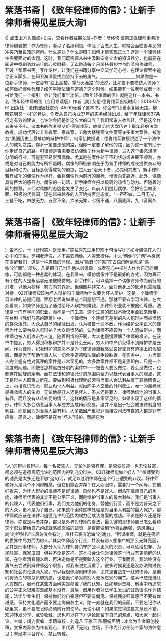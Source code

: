 # 紫落书斋 | 《致年轻律师的信》：让新手律师看得见星辰大海1

☝ 点击上方头像或+关注，查看作者往期文章~作者：苓佟佟 湖南正强律师事务所律师编者按：作为律师，看尽了名缰利锁，体验了百态人生，时常会面临善与恶的冲突乃至良知的拷问。什么是对？什么是错？如何才能实现正义？这是一个律师终生需要面对的命题。这时，我们既需要从书中汲取安身立命的知识养分，也需要在阅读中找到勇敢前行的心灵慰藉。无讼邀请每个月坚持看10本书的苓佟佟律师，开设「紫落书斋」写作专栏，让我们在书籍分享中交流学习心得，在理论探索中追寻正义脚步，在知识海洋里找到坚持下去的勇气。__________________如果你是一位新手律师，一定会有“独上高楼，望尽天涯路”的茫然，比如要不要模仿大律师？如何做好案件代理？如何平衡法律与道德？这个时候，如果能有一位老师或者一本书给我们一个指引，会让我们事半功倍。《致年轻律师的信》就是这样一本书。书名: 致年轻律师的信（应用导读版）作者: [美] 艾伦·德肖维茨出版时间：2018-07-01 出版社：法律出版社定价: 45.00元看了这本书，你会有“山重水复疑无路，柳暗花明又一村”的畅快。作者从自己执业37年的实务经验出发，给了年轻律师37条行之有效的建议。也许你会问是谁这么大的口气？我们常说人微言轻，但是这个作者来头不小。这本书的作者是艾伦·德肖维茨，他是哈佛大学历史上最年轻的法学教授，成功代理过辛普森案、泰森案、五角大楼秘密文件案等许多重大案件，被誉为“美国历史上最成功的辩护律师”。何家弘教授说：德肖维茨教授讲述了一个法律人的成功之路。你不一定要走他的路，但你一定要了解他的路，因为这一定有助于你走好自己的路。01律师是否需要模仿偶像？作为新手律师，进入这个善恶泾渭分明的行业，可能更容易崇拜偶像。尤其是在案件处于不利状态或进展不顺利，亦或是对自己的能力有所怀疑时。偶像的积极影响在于为新手律师的成长提供奋斗的目标和动力。目标是获得成功的前提，古人云“治天下者，必先利其志”，新手律师若有成功的偶像作为标杆，会将偶像作为前行的目标，慢慢向其靠近。此外，偶像具有巨大的感召力。偶像的一句话，新手律师会报以极高的热情与动力。但随着时间的推移，人们对偶像的态度也发生了变化。以前人们提起偶像，会把它当做正面、积极的代言词，现在越来越多的人开始持否定态度。“一声不做，二目无光，三餐不吃，四肢无力，五官不全，六亲无靠，七窍不通，八面威风，九（音同久

# 紫落书斋 | 《致年轻律师的信》：让新手律师看得见星辰大海2

）坐不动，十（音同实）是无用。”陈独秀先生用短短十句话写尽了如今偶像在人们心中的形象。罗翔老师说，人不需要偶像，人需要榜样。中文“偶像”的“偶”本身就在提醒我们，这是一种愚蠢的体现。因为“愚蠢”的“愚”在古语的解读就是“偶像”的“偶”。所以，凡是把自己当作他人的偶像，或者在心中把别人作为自己的偶像，可能都是一种愚蠢的体现。在我看来，模仿偶像并不是最好的方式，因为真正有个性的人是永远都无法被模仿的。新手律师，可以选择一个偶像律师作为前行的灯塔，以他为榜样，努力向其靠近。但偶像并非完人，面对他身上的缺点也需理性对待。02好律师应该为坏人辩护吗？律师为什么要为坏人辩护，这是一个律师学习法律的前提问题。罗翔老师说如果这个问题想不通，那就不要去学习法律。在大众看来，如果律师是为了通过给坏人辩护来赚钱，那律师职业就不被他们尊重。法律是一门有学问的职业，而不是一门生意，这个生意的底线不能仅用金钱来衡量。在台剧《我们与恶的距离》中，一个律师为一个连续无差别的杀人犯辩护而被愤怒的群众泼粪。大众从自己的经验出发，认为被告十恶不赦，作为维护公平正义的律师为什么要为杀人犯辩护？大众是愤怒的，认为律师不应该为一个人渣做辩护，而律师也被人们攻击为人渣。随着剧情的开展，大众也慢慢理解了律师的艰辛。在该书中提到，穷人得到积极辩护并不是什么丑闻，穷人和中产阶级得不到辩护才是丑闻。作为律师，积极辩护的意义不是为了使律师自我感受良好或具有道德上的优越感，而是为了帮助当事人以一切合乎道德和法律的手段胜诉。在实务中，一方当事人完全握有绝对真理的案件是非常罕见的，大多数案件都不是非黑即白，只是一个程度的问题。即使在那种黑白分明的案件中——被告人要么做过，要么没做过，也都存在回旋的余地。而在法律和道德允许的范围内全力以赴代表当事人的观点，这正是辩护人职责之所在。要做到积极代理就必须将当事人合法利益置于其他因素之上，包括意识形态、职业和个人利益。就如同手术室里的外科医生，唯一的目标就是挽救病人的生命，无论他是好人还是坏人，圣人还是罪人。律师确信他的当事人有罪，而且没有从轻处罚的情节，这样的情形是非常罕见的。如果出现了这样的情形，律师大多会劝说当事人与控方达成辩诉交易。这并不是出于社会或法律制度的利益，而是因为对当事人最有利。大多数因严重犯罪而接受司法审查的人都是罪有应得。简言之，律师不是在为“坏人”辩护，而是在为

# 紫落书斋 | 《致年轻律师的信》：让新手律师看得见星辰大海3

“人”的辩护权辩护。每一名被告人，无论他是否有罪、是否受欢迎，也无论贫富，都必须在道德规范允许的范围内得到充分辩护。03好律师能做个好人？“律师受到的谴责是太多还是不够”这句话，就足以说明律师在这个行业遭受的非议。好律师和好人是两个不同的概念，但它们能否并存？在大众眼中，需要打一个问号。在他们看来，为坏人辩护的律师不是好律师，自然也不是好人。但站在律师自己的角度，律师所代表的其实不是公平正义，而是维护当事人的最大利益。我们是当事人的代理人，代表他们行事，我们变为他们的化身，替他们行善，而不是为普天之下的大众，更不是为了自己。如果这个案件这样处理是对当事人利益的最大保护，那律师就应该在法律和道德允许的范围内竭力促成该方案的成功。不论是好人还是好律师，亦或是两者并存，都只是外界对律师的看法，最关键的是律师自己怎么看待这个职业带给自己的成就感或面临的谴责，是否能做到“他强由他强，清风拂山岗”的坦然和“长风破浪会有时，直挂云帆济沧海”的魄力。“所谓律师，就是在痛苦的世界中尽力而为的人。”其实律师这个行业，并没有别人想象中的那么光鲜亮丽，尤其是刑事律师。大部分人认为律师身负守护公平正义的职责，可以惩治犯罪、为民除害、保家卫国，但并不全是这样。这本书会让你对律师这个行业有更清醒的认知，在你看清看懂以后，再决定你是不是要踏入这个行业。于我而言，我始终没有勇气去尝试刑辩律师这个职业，对我来说太沉重了。很多时候我还是没办法跨过良知和社会舆论这两大坎，所以我很佩服刑辩律师，尤其是奋战在一线的律师。是他们将法治的理念贯彻到底，也是他们承受着别人无法忍受的痛苦。这本书还是挺让人震撼的，起码在某些方面确实是颠覆了我的认知，比如辩诉交易、刑事中所追求的公平正义很难实现或基本没有。最后，借用作者对法学生发出的诚恳请求作为结尾：法学毕业生们，保持你们的自豪感但不要有偏见，保持民族归属感但不要有优越感，保持文化遗产而不要走向霸权主义。路一直就在我们的前面，不要忘记你从哪里来，更不要忘记你必须前行的使命。无讼小编：如果您觉得这篇文章还不错，欢迎转发分享、点赞收藏，您也可以在下方评论区留下自己的观点，和大家一起讨论。主编：靖力责编：梁萌审核：刘逸凡 王雅玉 陈丽娟声明：本文为作者原创投稿，文章内容仅为作者观点，不代表「无讼」立场，不作为针对任何个案的法律意见；未经本平台许可，禁止转载。

